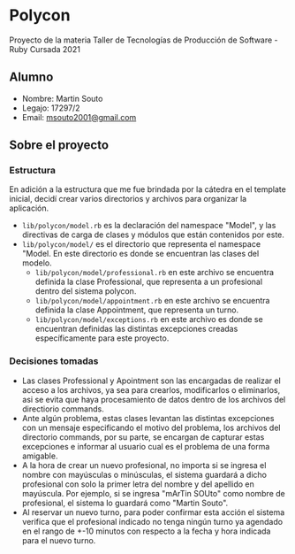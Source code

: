 # Polycon

Proyecto de la materia Taller de Tecnologías de Producción de Software - Ruby
Cursada 2021

## Alumno

* Nombre: Martin Souto
* Legajo: 17297/2
* Email: msouto2001@gmail.com

## Sobre el proyecto

### Estructura 

En adición a la estructura que me fue brindada por la cátedra en el template inicial, decidí crear varios directorios y archivos para organizar la aplicación.

* `lib/polycon/model.rb` es la declaración del namespace "Model", y las directivas de carga de clases y módulos que están contenidos por este.
* `lib/polycon/model/` es el directorio que representa el namespace "Model. En este directorio es donde se encuentran las clases del modelo.
  * `lib/polycon/model/professional.rb` en este archivo se encuentra definida la clase Professional, que representa a un profesional dentro del sistema polycon.
  * `lib/polycon/model/appointment.rb` en este archivo se encuentra definida la clase Appointment, que representa un turno.
  * `lib/polycon/model/exceptions.rb` en este archivo es donde se encuentran definidas las distintas excepciones creadas específicamente para este proyecto.

### Decisiones tomadas

* Las clases Professional y Apointment son las encargadas de realizar el acceso a los archivos, ya sea para crearlos, modificarlos o eliminarlos, asi se evita que haya procesamiento de datos dentro de los archivos del directiorio commands.
* Ante algún problema, estas clases levantan las distintas excepciones con un mensaje especificando el motivo del problema, los archivos del directorio commands, por su parte, se encargan de capturar estas excepciones e informar al usuario cual es el problema de una forma amigable.
* A la hora de crear un nuevo profesional, no importa si se ingresa el nombre con mayúsculas o minúsculas, el sistema guardará a dicho profesional con solo la primer letra del nombre y del apellido en mayúscula. Por ejemplo, si se ingresa "mArTin SOUto" como nombre de profesional, el sistema lo guardará como "Martin Souto".
* Al reservar un nuevo turno, para poder confirmar esta acción el sistema verifica que el profesional indicado no tenga ningún turno ya agendado en el rango de +-10 minutos con respecto a la fecha y hora indicada para el nuevo turno.
